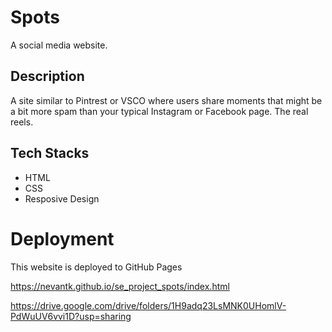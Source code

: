 # Spots

A social media website.

## Description

A site similar to Pintrest or VSCO where users share moments that might be a bit more spam than your typical Instagram or Facebook page. The real reels.

## Tech Stacks

- HTML
- CSS
- Resposive Design

# Deployment

This website is deployed to GitHub Pages

https://nevantk.github.io/se_project_spots/index.html

https://drive.google.com/drive/folders/1H9adq23LsMNK0UHomlV-PdWuUV6vvi1D?usp=sharing

<!-- # Project 3: Spots

### Overview

* Intro
* Figma
* Images

**Intro**

This project is made so all the elements are displayed correctly on popular screen sizes. We recommend investing more time in completing this project, since it's more difficult than previous ones.

**Figma**

* [Link to the project on Figma](https://www.figma.com/file/BBNm2bC3lj8QQMHlnqRsga/Sprint-3-Project-%E2%80%94-Spots?type=design&node-id=2%3A60&mode=design&t=afgNFybdorZO6cQo-1)

**Images**

The way you'll do this at work is by exporting images directly from Figma — we recommend doing that to practice more. Don't forget to optimize them [here](https://tinypng.com/), so your project loads faster.

Good luck and have fun! -->
